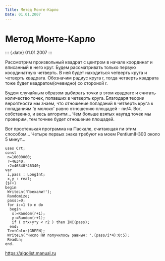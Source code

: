 ```yaml
---
Title: Метод Монте-Карло
Date: 01.01.2007
---
```



Метод Монте-Карло
=================

::: {.date}
01.01.2007
:::

Рассмотрим произвольный квадрат с центром в начале координат и вписанный
в него круг. Будем рассматривать только первую координатную четверть. В
ней будет находиться четверть круга и четверть квадрата. Обозначим
радиус круга r, тогда четверть квадрата тоже будет квадратом(очевидно)
со стороной r.

Будем случайным образом выбирать точки в этом квадрате и считать
количество точек, попавших в четверть круга. Благодаря теории
вероятности мы знаем, что отношение попаданий в четверть круга к
попаданиям \'в молоко\' равно отношению площадей - пи/4. Вот,
собственно, и весь алгоритм\... Чем больше взятых наугад точек мы
проверим, тем точнее будет отношение площадей.

Вот простенькая программа на Паскале, считающая пи этим способом\...
Четыре первых знака требуют на моем PentiumII-300 около 5 минут\...

    uses Crt;
    const
     n=10000000;
     r=46340;
     r2=46340*46340;
    var
     i,pass : LongInt;
     x,y : real;
    {$F+}
    begin
     WriteLn('Поехали!');
     Randomize;
     pass:=0;
     for i:=1 to n do
      begin
       x:=Random(r+1);
       y:=Random(r+1);
       if ( x*x+y*y < r2 ) then INC(pass);
      end;
     TextColor(GREEN);
     WriteLn('Число ПИ получилось равным: ',(pass/i*4):0:5);
     ReadLn;
    end.

<https://algolist.manual.ru>
